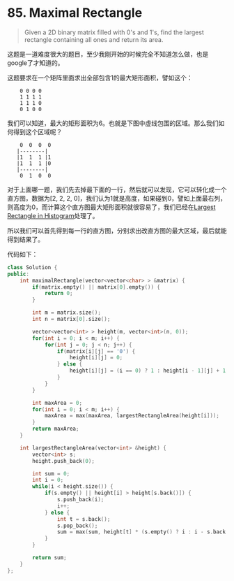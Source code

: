 # 85. Maximal Rectangle

> Given a 2D binary matrix filled with 0's and 1's, find the largest rectangle containing all ones and return its area.

这题是一道难度很大的题目，至少我刚开始的时候完全不知道怎么做，也是google了才知道的。

这题要求在一个矩阵里面求出全部包含1的最大矩形面积，譬如这个：

```text
    0 0 0 0
    1 1 1 1
    1 1 1 0
    0 1 0 0
```

我们可以知道，最大的矩形面积为6。也就是下图中虚线包围的区域。那么我们如何得到这个区域呢？

```text
    0  0  0  0
   |--------|
   |1  1  1 |1
   |1  1  1 |0
   |--------|
    0  1  0  0
```

对于上面哪一题，我们先去掉最下面的一行，然后就可以发现，它可以转化成一个直方图，数据为\[2, 2, 2, 0\]，我们认为1就是高度，如果碰到0，譬如上面最右列，则高度为0，而计算这个直方图最大矩形面积就很容易了，我们已经在[Largest Rectangle in Histogram](largest_rectangle_in_histogram.md)处理了。

所以我们可以首先得到每一行的直方图，分别求出改直方图的最大区域，最后就能得到结果了。

代码如下：

```cpp
class Solution {
public:
    int maximalRectangle(vector<vector<char> > &matrix) {
        if(matrix.empty() || matrix[0].empty()) {
            return 0;
        }

        int m = matrix.size();
        int n = matrix[0].size();

        vector<vector<int> > height(m, vector<int>(n, 0));
        for(int i = 0; i < m; i++) {
            for(int j = 0; j < n; j++) {
                if(matrix[i][j] == '0') {
                    height[i][j] = 0;
                } else {
                    height[i][j] = (i == 0) ? 1 : height[i - 1][j] + 1;
                }
            }
        }

        int maxArea = 0;
        for(int i = 0; i < m; i++) {
            maxArea = max(maxArea, largestRectangleArea(height[i]));
        }
        return maxArea;
    }

    int largestRectangleArea(vector<int> &height) {
        vector<int> s;
        height.push_back(0);

        int sum = 0;
        int i = 0;
        while(i < height.size()) {
            if(s.empty() || height[i] > height[s.back()]) {
                s.push_back(i);
                i++;
            } else {
                int t = s.back();
                s.pop_back();
                sum = max(sum, height[t] * (s.empty() ? i : i - s.back() - 1));
            }
        }

        return sum;
    }
};
```


